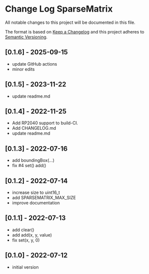 # Change Log SparseMatrix

All notable changes to this project will be documented in this file.

The format is based on [Keep a Changelog](http://keepachangelog.com/)
and this project adheres to [Semantic Versioning](http://semver.org/).


## [0.1.6] - 2025-09-15
- update GitHub actions
- minor edits

## [0.1.5] - 2023-11-22
- update readme.md

## [0.1.4] - 2022-11-25
- Add RP2040 support to build-CI.
- Add CHANGELOG.md
- update readme.md

## [0.1.3] - 2022-07-16
- add boundingBox(...)
- fix #4 set() add()

## [0.1.2] - 2022-07-14
- increase size to uint16_t
- add SPARSEMATRIX_MAX_SIZE
- improve documentation

## [0.1.1] - 2022-07-13
- add clear()
- add add(x, y, value)
- fix set(x, y, 0)

## [0.1.0] - 2022-07-12
- initial version

